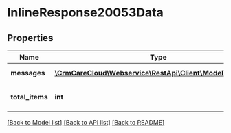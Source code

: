 # InlineResponse20053Data

## Properties
Name | Type | Description | Notes
------------ | ------------- | ------------- | -------------
**messages** | [**\CrmCareCloud\Webservice\RestApi\Client\Model\Message[]**](Message.md) | List of all messages | [optional] 
**total_items** | **int** | Count of all found messages | [optional] 

[[Back to Model list]](../../README.md#documentation-for-models) [[Back to API list]](../../README.md#documentation-for-api-endpoints) [[Back to README]](../../README.md)

